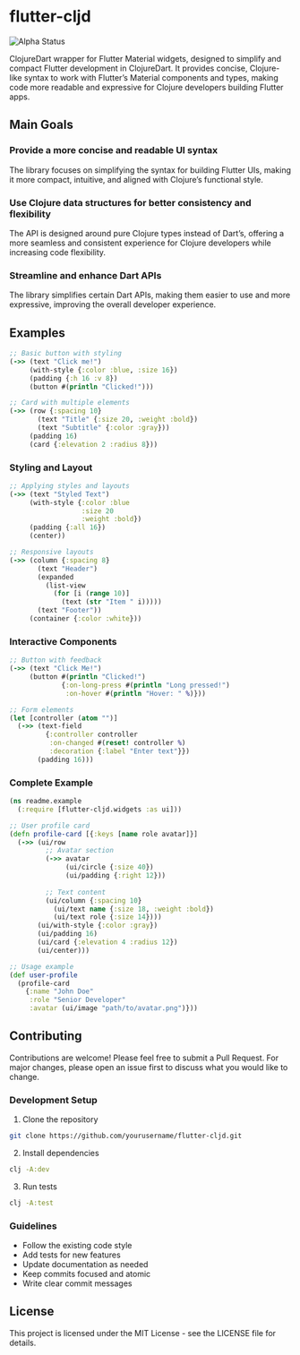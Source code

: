 # flutter-cljd

![Alpha Status](https://img.shields.io/badge/status-alpha-red)

ClojureDart wrapper for Flutter Material widgets, designed to simplify and compact Flutter development in ClojureDart. It provides concise, Clojure-like syntax to work with Flutter’s Material components and types, making code more readable and expressive for Clojure developers building Flutter apps.

## Main Goals

### Provide a more concise and readable UI syntax
The library focuses on simplifying the syntax for building Flutter UIs, making it more compact, intuitive, and aligned with Clojure’s functional style.

### Use Clojure data structures for better consistency and flexibility
The API is designed around pure Clojure types instead of Dart’s, offering a more seamless and consistent experience for Clojure developers while increasing code flexibility.

### Streamline and enhance Dart APIs
The library simplifies certain Dart APIs, making them easier to use and more expressive, improving the overall developer experience.

## Examples
```clojure
;; Basic button with styling
(->> (text "Click me!")
     (with-style {:color :blue, :size 16})
     (padding {:h 16 :v 8})
     (button #(println "Clicked!")))
```
```clojure
;; Card with multiple elements
(->> (row {:spacing 10}
       (text "Title" {:size 20, :weight :bold})
       (text "Subtitle" {:color :gray}))
     (padding 16)
     (card {:elevation 2 :radius 8}))
```

### Styling and Layout
```clojure
;; Applying styles and layouts
(->> (text "Styled Text")
     (with-style {:color :blue
                  :size 20
                  :weight :bold})
     (padding {:all 16})
     (center))

;; Responsive layouts
(->> (column {:spacing 8}
       (text "Header")
       (expanded
         (list-view
           (for [i (range 10)]
             (text (str "Item " i)))))
       (text "Footer"))
     (container {:color :white}))
```

### Interactive Components
```clojure
;; Button with feedback
(->> (text "Click Me!")
     (button #(println "Clicked!")
             {:on-long-press #(println "Long pressed!")
              :on-hover #(println "Hover: " %)}))

;; Form elements
(let [controller (atom "")]
  (->> (text-field
         {:controller controller
          :on-changed #(reset! controller %)
          :decoration {:label "Enter text"}})
       (padding 16)))
```

### Complete Example
```clojure
(ns readme.example
  (:require [flutter-cljd.widgets :as ui]))

;; User profile card
(defn profile-card [{:keys [name role avatar]}]
  (->> (ui/row
         ;; Avatar section
         (->> avatar
              (ui/circle {:size 40})
              (ui/padding {:right 12}))
         
         ;; Text content
         (ui/column {:spacing 10}
           (ui/text name {:size 18, :weight :bold})
           (ui/text role {:size 14})))
       (ui/with-style {:color :gray})
       (ui/padding 16)
       (ui/card {:elevation 4 :radius 12})
       (ui/center)))

;; Usage example
(def user-profile
  (profile-card
    {:name "John Doe"
     :role "Senior Developer"
     :avatar (ui/image "path/to/avatar.png")}))
```

## Contributing

Contributions are welcome! Please feel free to submit a Pull Request. For major changes, please open an issue first to discuss what you would like to change.

### Development Setup

1. Clone the repository
```bash
git clone https://github.com/yourusername/flutter-cljd.git
```

2. Install dependencies
```bash
clj -A:dev
```

3. Run tests
```bash
clj -A:test
```

### Guidelines

- Follow the existing code style
- Add tests for new features
- Update documentation as needed
- Keep commits focused and atomic
- Write clear commit messages

## License

This project is licensed under the MIT License - see the LICENSE file for details.
